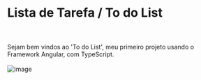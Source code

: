 # Lista de Tarefa / To do List
<br><br>
Sejam bem vindos ao 'To do List', meu primeiro projeto usando o Framework Angular, com TypeScript. <br>
<br>
![image](https://user-images.githubusercontent.com/63565141/232460912-a8f75c0d-cd13-47df-a121-a12cef6e7eb8.png)

